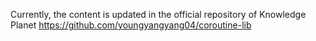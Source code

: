Currently, the content is updated in the official repository of Knowledge Planet
https://github.com/youngyangyang04/coroutine-lib
